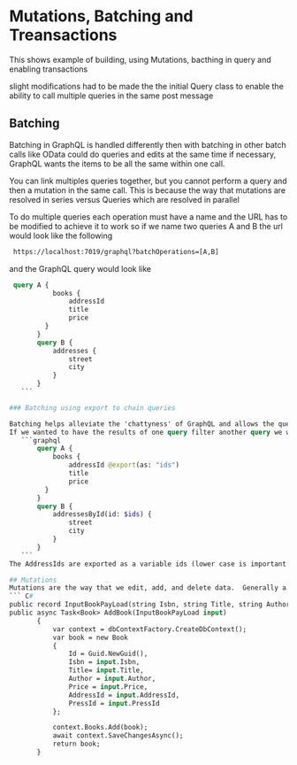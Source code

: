 ﻿# Mutations, Batching and Treansactions

This shows example of building, using Mutations, bacthing in query and enabling transactions

slight modifications had to be made the the initial Query class to enable the ability to call multiple queries in the same post message

## Batching

Batching in GraphQL is handled differently then with batching in other batch calls like OData could do queries and edits at the same time if necessary,
GraphQL wants the items to be all the same within one call.  

You can link multiples queries together, but you cannot perform a query and then a mutation in the same call.  This is because the way that mutations are resolved in series versus Queries which are resolved in parallel

To do multiple queries each operation must have a name and the URL has to be modified to achieve it to work so if we name two queries A and B the url would look like the following

 ```html
  https://localhost:7019/graphql?batchOperations=[A,B]
 ```

and the GraphQL query would look like

 ```graphql
  query A {
            books {
                addressId 
                title
                price
          }
        }
        query B {
            addresses {
                street
                city
            }
        }
    ```

### Batching using export to chain queries

Batching helps alleviate the 'chattyness' of GraphQL and allows the queries to be gouped to simplify the work.  The ```@export``` command allows the queries to be linked.  
If we wanted to have the results of one query filter another query we would use @export like so (assuming the same url as before in batching)
    ```graphql
        query A {
            books {
                addressId @export(as: "ids")
                title
                price
          }
        }
        query B {
            addressesById(id: $ids) {
                street
                city
            }
        }
    ```
The AddressIds are exported as a variable ids (lower case is important since it matches the routes)  Note that is now variables are declared in GraphQL, by using the dollar sign More about variables when we reach mutations

## Mutations
Mutations are the way that we edit, add, and delete data.  Generally a mutation required the defined input, the return type.  Hot Chocolate uses a specific naming convention in the input and return type variable naming.  To add a book entry you need to define the input as *xxxxPayLoad*.  For this example I am using the new C# feature of record to make it easier to define the input objects.  
``` C#
public record InputBookPayLoad(string Isbn, string Title, string Author, decimal Price, Guid AddressId, Guid PressId);
public async Task<Book> AddBook(InputBookPayLoad input)
        {
            var context = dbContextFactory.CreateDbContext();
            var book = new Book
            {
                Id = Guid.NewGuid(),
                Isbn = input.Isbn,
                Title= input.Title,
                Author = input.Author,
                Price = input.Price,
                AddressId = input.AddressId,
                PressId = input.PressId
            };

            context.Books.Add(book);
            await context.SaveChangesAsync();
            return book;
        }
```
